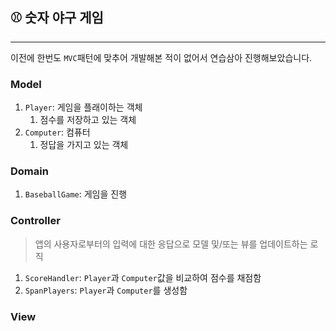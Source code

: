 ## ⚾️ 숫자 야구 게임

***
이전에 한번도 `MVC`패턴에 맞추어 개발해본 적이 없어서 연습삼아 진행해보았습니다.
### Model
1. `Player`: 게임을 플래이하는 객체
   1. 점수를 저장하고 있는 객체
2. `Computer`: 컴퓨터
   1. 정답을 가지고 있는 객체

### Domain
1. `BaseballGame`: 게임을 진행

### Controller
>앱의 사용자로부터의 입력에 대한 응답으로 모델 및/또는 뷰를 업데이트하는 로직
1. `ScoreHandler`: `Player`과 `Computer`값을 비교하여 점수를 채점함
2. `SpanPlayers`: `Player`과 `Computer`를 생성함
### View
